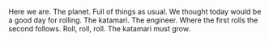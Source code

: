 Here we are. The planet. Full of things as usual. We thought today would be a good day for rolling. The katamari. The engineer. Where the first rolls the second follows. Roll, roll, roll. The katamari must grow.
